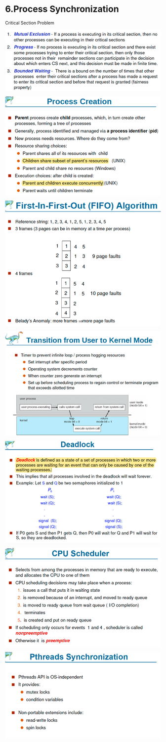 # 6.Process Synchronization

Critical Section Problem 

![](../.gitbook/assets/image%20%289%29.png)

![](../.gitbook/assets/image%20%2898%29.png)

![](../.gitbook/assets/image%20%28152%29.png)

![](../.gitbook/assets/image%20%28129%29.png)

![](../.gitbook/assets/image%20%2840%29.png)

![](../.gitbook/assets/image%20%2877%29.png)

![](../.gitbook/assets/image%20%2817%29.png)


